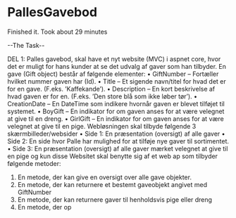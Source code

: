 # PallesGavebod
Finished it. Took about 29 minutes

--The Task--

DEL 1:
Palles gavebod, skal have et nyt website (MVC) i aspnet core, hvor det er muligt for hans
kunder at se det udvalg af gaver som han tilbyder.
En gave (Gift object) består af følgende elementer:
• GiftNumber – Fortæller hvilket nummer gaven har (Id).
• Title – Et sigende navn/titel for hvad det er for en gave. (F.eks. ’Kaffekande’).
• Description – En kort beskrivelse af hvad gaven er for en. (F.eks. ’Den store blå som
ikke løber tør’).
• CreationDate – En DateTime som indikere hvornår gaven er blevet tilføjet til
systemet.
• BoyGift – En indikator for om gaven anses for at være velegnet at give til en dreng.
• GirlGift – En indikator for om gaven anses for at være velegnet at give til en pige.
Webløsningen skal tilbyde følgende 3 skærmbilleder/websider
• Side 1: En præsentation (oversigt) af alle gaver
• Side 2: En side hvor Palle har mulighed for at tilføje nye gaver til sortimentet.
• Side 3: En præsentation (oversigt) af alle gaver mærket velegnet at give til en pige og
kun disse
Websitet skal benytte sig af et web ap som tilbyder følgende metoder:
1. En metode, der kan give en oversigt over alle gave objekter.
2. En metode, der kan returnere et bestemt gaveobjekt angivet med GiftNumber
3. En metode, der kan returnere gaver til henholdsvis pige eller dreng
4. En metode, der op

